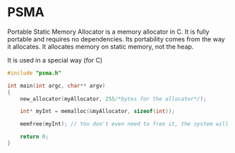 # PSMA
Portable Static Memory Allocator is a memory allocator in C. It is fully portable and requires no dependencies. Its portability comes from the way it allocates. It allocates memory on static memory, not the heap.

It is used in a special way (for C)
```C
#include "psma.h"

int main(int argc, char** argv)
{
	new_allocator(myAllocator, 255/*bytes for the allocator*/);

    int* myInt = memalloc(&myAllocator, sizeof(int));

    memfree(myInt); // You don't even need to free it, the system will do it for you

	return 0;
}
```
